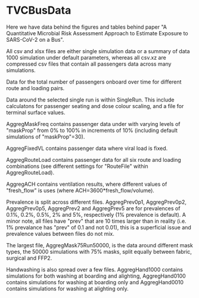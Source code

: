 # TVCBusData
Here we have data behind the figures and tables behind paper "A Quantitative Microbial Risk Assessment Approach to Estimate Exposure to SARS-CoV-2 on a Bus".

All csv and xlsx files are either single simulation data or a summary of data 1000 simulation under default parameters, whereas all csv.xz are compressed csv files that contain all passengers data across many simulations.

Data for the total number of passengers onboard over time for different route and loading pairs.

Data around the selected single run is within SingleRun. This include calculatons for passenger seating and dose colour scaling, and a file for terminal surface values.

AggregMaskFreq contains passenger data under with varying levels of "maskProp" from 0% to 100% in increments of 10% (including default simulations of "maskProp"=30).

AggregFixedVL contains passenger data where viral load is fixed.

AggregRouteLoad contains passenger data for all six route and loading combinations (see different settings for "RouteFile" within AggregRouteLoad).

AggregACH contains ventilation results, where different values of "fresh_flow" is uses (where ACH=3600*fresh_flow/volume).

Prevalence is split across different files.  AggregPrev0p1, AggregPrev0p2, AggregPrev0p5, AggregPrev2 and AggregPrev5 are for prevalences of 0.1%, 0.2%, 0.5%, 2% and 5%, respectively (1% prevalence is default). A minor note, all files have "prev" that are 10 times larger than in reality (i.e. 1% prevalance has "prev" of 0.1 and not 0.01), this is a superficial issue and prevalence values between files do not mix.

The largest file, AggregMask75Run50000, is the data around different mask types, the 50000 simulations with 75% masks, split equally between fabric, surgical and FFP2.  

Handwashing is also spread over a few files. AggregHand1000 contains simulations for both washing at boarding and alighting, AggregHand0100 contains simulations for washing at boarding only and AggregHand0010 contains simulations for washing at alighting only.


